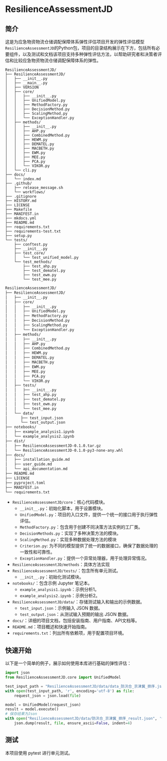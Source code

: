 # ResilienceAssessmentJD

## 简介

这是为应急物资物流仓储调配保障体系弹性评估项目开发的弹性评估模型`ResilienceAssessmentJD`的Python包，项目的目录结构展示在下方，包括所有必要组件，以及测试和文档该项目支持多种弹性评估方法，以帮助研究者和决策者评估和比较应急物资物流仓储调配保障体系的弹性。

```
ResilienceAssessmentJD/
├── ResilienceAssessmentJD/
│   ├── __init__.py
│   ├── __main__.py
│   ├── VERSION
│   ├── core/
│   │   ├── __init__.py
│   │   ├── UnifiedModel.py
│   │   ├── MethodFactory.py
│   │   ├── DecisionMethod.py
│   │   ├── ScalingMethod.py
│   │   └── ExceptionHandler.py
│   ├── methods/
│   │   ├── __init__.py
│   │   ├── AHP.py
│   │   ├── CombinedMethod.py
│   │   ├── HEWM.py
│   │   ├── DEMATEL.py
│   │   ├── MACBETH.py
│   │   ├── EWM.py
│   │   ├── MEE.py
│   │   ├── PCA.py
│   │   └── VIKOR.py
│   └── cli.py
├── docs/
│   └── index.md
├── .github/
│   ├── release_message.sh
│   └── workflows/
├── .gitignore
├── HISTORY.md
├── LICENSE
├── Makefile
├── MANIFEST.in
├── mkdocs.yml
├── README.md
├── requirements.txt
├── requirements-test.txt
├── setup.py
└── tests/
    ├── conftest.py
    ├── __init__.py
    ├── test_core/
    │   └── test_unified_model.py
    └── test_methods/
        ├── test_ahp.py
        ├── test_dematel.py
        ├── test_ewm.py
        └── test_mee.py
```



```markdown
ResilienceAssessmentJD/
├── ResilienceAssessmentJD/
│   ├── __init__.py
│   ├── core/
│   │   ├── __init__.py
│   │   ├── UnifiedModel.py
│   │   ├── MethodFactory.py
│   │   ├── DecisionMethod.py
│   │   ├── ScalingMethod.py
│   │   └── ExceptionHandler.py
│   ├── methods/
│   │   ├── __init__.py
│   │   ├── AHP.py
│   │   ├── CombinedMethod.py
│   │   ├── HEWM.py
│   │   ├── DEMATEL.py
│   │   ├── MACBETH.py
│   │   ├── EWM.py
│   │   ├── MEE.py
│   │   ├── PCA.py
│   │   └── VIKOR.py
│   ├── tests/
│   │   ├── __init__.py
│   │   ├── test_ahp.py
│   │   ├── test_dematel.py
│   │   ├── test_ewm.py
│   │   └── test_mee.py
│   └── data/
│      ├── test_input.json
│      └── test_output.json
├── notebooks/
│   ├── example_analysis1.ipynb
│   └── example_analysis2.ipynb
├── dist/
│   ├── ResilienceAssessmentJD-0.1.0.tar.gz
│   └── ResilienceAssessmentJD-0.1.0-py3-none-any.whl
├── docs/
│   ├── installation_guide.md
│   ├── user_guide.md
│   └── api_documentation.md
├── README.md
├── LICENSE
├── pyproject.toml
├── MANIFEST.in
└── requirements.txt
```




- `ResilienceAssessmentJD/core`：核心代码模块。
  - `__init__.py`：初始化脚本，用于设置模块。
  - `UnifiedModel.py`：项目的入口文件，提供一个统一的接口用于执行弹性评估。 
  - `MethodFactory.py`：包含用于创建不同决策方法实例的工厂类。 
  - `DecisionMethods.py`：实现了多种决策方法的模块。 
  - `ScalingMethod.py`：实现多种数据处理方法的模块
  - `Criterion.py`: 为不同的模型提供了统一的数据接口，确保了数据处理的一致性和可靠性。
  - `ExceptionHandler.py`：提供一个异常处理器，用于处理异常情况。
- `ResilienceAssessmentJD/methods`：具体方法实现
- `ResilienceAssessmentJD/tests/`：包含所有单元测试。
  - `__init__.py`：初始化测试模块。 
- `notebooks/`：包含示例 Jupyter 笔记本。
  - `example_analysis1.ipynb`：示例分析1。
  - `example_analysis2.ipynb`：示例分析2。
- `ResilienceAssessmentJD/data/`：存储测试输入和输出的示例数据。 
  - `test_input.json`：示例输入 JSON 数据。 
  - `test_output.json`：从测试输入预期的输出 JSON 数据。
- `docs/`：详细的项目文档，包括安装指南、用户指南、API文档等。
- `README.md`：项目概述和快速开始指南。
- `requirements.txt`：列出所有依赖项，用于配置项目环境。

## 快速开始

以下是一个简单的例子，展示如何使用本库进行基础的弹性评估：

```python
import json
from ResilienceAssessmentJD.core import UnifiedModel

test_input_path = "ResilienceAssessmentJD/data/data_防汛仓_京津冀_排序.json"
with open(test_input_path, 'r', encoding='utf-8') as file:
    request_json = json.load(file)

model = UnifiedModel(request_json)
result = model.execute()
# 保存结果为Json
with open("ResilienceAssessmentJD/data/防汛仓_京津冀_排序_result.json", 'w', encoding='utf-8') as file:
    json.dump(result, file, ensure_ascii=False, indent=4)
```

## 测试

本项目使用 pytest 进行单元测试。